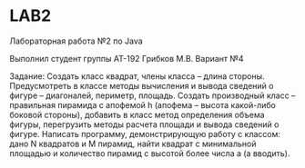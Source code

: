 # LAB2
Лабораторная работа №2 по Java

Выполнил студент группы АТ-192 Грибков М.В. Вариант №4

Задание: 
Создать класс квадрат, члены класса – длина стороны. Предусмотреть в классе методы вычисления и вывода сведений о фигуре – диагоналей, периметр, площадь. Создать производный класс – правильная пирамида с апофемой h (апофема – высота какой-либо боковой стороны), добавить в класс метод определения объема фигуры, перегрузить методы расчета площади и вывода сведений о фигуре. 
Написать программу, демонстрирующую работу с классом: дано N квадратов и M пирамид, найти квадрат с минимальной площадью и количество пирамид с высотой более числа a (a вводить).
